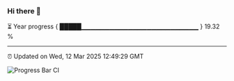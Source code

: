 ### Hi there 👋

⏳ Year progress { █████▁▁▁▁▁▁▁▁▁▁▁▁▁▁▁▁▁▁▁▁▁▁▁▁▁ } 19.32 %

---

⏰ Updated on Wed, 12 Mar 2025 12:49:29 GMT

![Progress Bar CI](https://github.com/DhruviPatel157/GitHub-Actions-Demo/workflows/Progress%20Bar%20CI/badge.svg)

